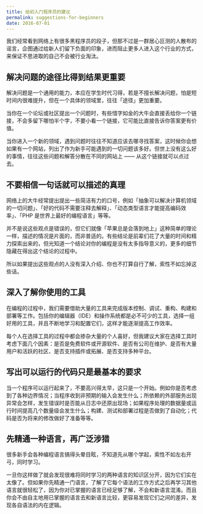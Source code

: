 ```yaml
---
title: 给初入门程序员的建议
permalink: suggestions-for-beginners
date: 2016-07-01
---
```


我们经常看到网络上有很多黑程序员的段子，但那不过是一群居心叵测的人散布的谣言，企图通过给新人们留下负面的印象，进而阻止更多人进入这个行业的方式，来保证不思进取的自己不会被行业淘汰。

## 解决问题的途径比得到结果更重要

解决问题是一个通用的能力，本应在学生时代习得，若是不擅长解决问题，怕是短时间内很难提升，但在一个具体的领域里，往往「途径」更加重要。

当你在一个论坛或社区提出一个问题时，有些惜字如金的大牛会直接丢给你一个链接，不会多留下哪怕半个字，不要小看一个链接，它可能比直接告诉你答案更有价值。

当你进入一个新的领域，遇到问题时往往不知道应该去哪寻找答案，这时候你会想如果有一个网站，列出了作为新手可能遇到的一切问题该多好。但世上没有这么好的事情，往往这些问题和解答分散在不同的网站上 —— 从这个链接就可以点过去。

## 不要相信一句话就可以描述的真理

网络上的大牛经常提出提出一些简洁有力的口号，例如「抽象可以解决计算机领域的一切问题」、「好的代码不需要注释去解释」、「动态类型语言才能提高编码效率」、「PHP 是世界上最好的编程语言」等等。

并不是说这些观点是错误的，但它们就像「苹果总是会落到地上」这种简单的理论一样，描述的情况是片面的，而非普适的。有些结论是前辈们花了大量的时间和精力探索出来的，但光知道一个结论对你的编程是没有太多指导意义的，更多的细节隐藏在得出这个结论的过程中。

所以如果提出这些观点的人没有深入介绍、你也不打算自行了解，索性不如忘掉这些话。

## 深入了解你使用的工具

在编程的过程中，我们需要借助大量的工具来完成版本控制、调试、重构、构建和部署等工作。包括你的编辑器（IDE）和操作系统都是必不可少的工具，选择一组好用的工具，并且不断地学习和配置它们，这样才能逐渐提高工作效率。

每个人在选择工具的过程中都会掺杂大量的个人喜好，但我建议大家在选择工具时考虑下面几个因素：是否是免费软件或开源软件、是否有公司在维护、是否有大量用户和活跃的社区、是否支持插件或拓展、是否支持多种平台。

## 写出可以运行的代码只是最基本的要求

当一个程序可以运行起来了，不要高兴得太早，这只是一个开始。例如你是否考虑到了各种边界情况；当程序收到非预期的输入会发生什么；所依赖的外部服务出现异常会怎样，发生错误时是否能从日志中还原出现场；如果程序处理的数据量或运行时间提高几个数量级会发生什么；构建、测试和部署过程是否做到了自动化；代码是否为将来的修改做好了准备等等。

## 先精通一种语言，再广泛涉猎

很多新手会各种编程语言搞得头晕目眩，不知道先从哪个学起，索性不如左右开弓，同时学习。

一旦你这样做了就会发现很难将同时学习的两种语言的知识区分开，因为它们实在太像了。但如果你先精通一门语言，了解了它每个语法的工作方式之后再学习其他语言就很轻松了，因为你对已掌握的语言已经足够了解，不会和新语言混淆。而且你会不由自主地用已掌握的语言去和新语言比较，更容易发现它们之间的差异，发现各自语法的内在逻辑。

